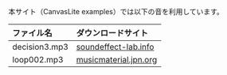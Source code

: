 本サイト（CanvasLite examples）では以下の音を利用しています。

|ファイル名|ダウンロードサイト|
|:--|:--|
|decision3.mp3|[soundeffect-lab.info](https://soundeffect-lab.info/sound/button/)|
|loop002.mp3|[musicmaterial.jpn.org](http://musicmaterial.jpn.org/loop_top.htm)|
